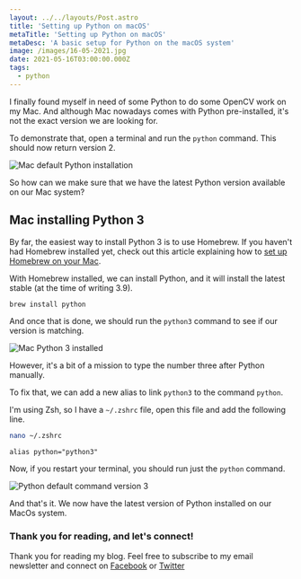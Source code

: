 ```yaml
---
layout: ../../layouts/Post.astro
title: 'Setting up Python on macOS'
metaTitle: 'Setting up Python on macOS'
metaDesc: 'A basic setup for Python on the macOS system'
image: /images/16-05-2021.jpg
date: 2021-05-16T03:00:00.000Z
tags:
  - python
---
```


I finally found myself in need of some Python to do some OpenCV work on my Mac.
And although Mac nowadays comes with Python pre-installed, it's not the exact version we are looking for.

To demonstrate that, open a terminal and run the `python` command.
This should now return version 2.

![Mac default Python installation](https://cdn.hashnode.com/res/hashnode/image/upload/v1620800303433/sH3EqrIV5.png)

So how can we make sure that we have the latest Python version available on our Mac system?

## Mac installing Python 3

By far, the easiest way to install Python 3 is to use Homebrew.
If you haven't had Homebrew installed yet, check out this article explaining how to [set up Homebrew on your Mac](https://daily-dev-tips.com/posts/homebrew-one-package-manager-to-rule-them-all/).

With Homebrew installed, we can install Python, and it will install the latest stable (at the time of writing 3.9).

```bash
brew install python
```

And once that is done, we should run the `python3` command to see if our version is matching.

![Mac Python 3 installed](https://cdn.hashnode.com/res/hashnode/image/upload/v1620800686383/IKKe-JF_c.png)

However, it's a bit of a mission to type the number three after Python manually.

To fix that, we can add a new alias to link `python3` to the command `python`.

I'm using Zsh, so I have a `~/.zshrc` file, open this file and add the following line.

```bash
nano ~/.zshrc
```

```text
alias python="python3"
```

Now, if you restart your terminal, you should run just the `python` command.

![Python default command version 3](https://cdn.hashnode.com/res/hashnode/image/upload/v1620800968514/HC7HF_XPw.png)

And that's it. We now have the latest version of Python installed on our MacOs system.

### Thank you for reading, and let's connect!

Thank you for reading my blog. Feel free to subscribe to my email newsletter and connect on [Facebook](https://www.facebook.com/DailyDevTipsBlog) or [Twitter](https://twitter.com/DailyDevTips1)
